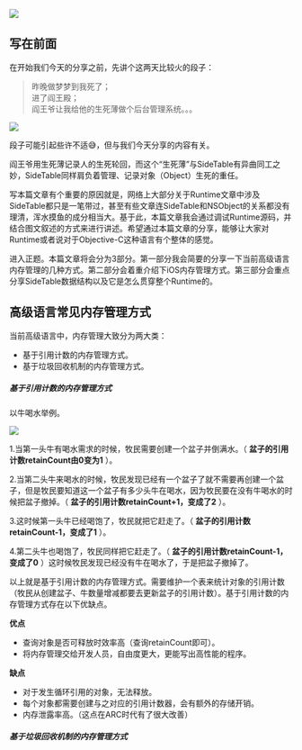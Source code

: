 ![](https://raw.githubusercontent.com/Lobster-King/AppArticles/master/iOS%20OpenSource/SideTable-Title.jpg)


## 写在前面

在开始我们今天的分享之前，先讲个这两天比较火的段子：
>昨晚做梦梦到我死了；  
>进了阎王殿；  
>阎王爷让我给他的生死薄做个后台管理系统。。。  

![](https://raw.githubusercontent.com/Lobster-King/AppArticles/master/iOS%20OpenSource/duanzi.png)


段子可能引起些许不适😅，但与我们今天分享的内容有关。  

阎王爷用生死薄记录人的生死轮回，而这个“生死薄”与SideTable有异曲同工之妙，SideTable同样肩负着管理、记录对象（Object）生死的重任。  

写本篇文章有个重要的原因就是，网络上大部分关于Runtime文章中涉及SideTable都只是一笔带过，甚至有些文章连SideTable和NSObject的关系都没有理清，浑水摸鱼的成分相当大。基于此，本篇文章我会通过调试Runtime源码，并结合图文叙述的方式来进行讲述。希望通过本篇文章的分享，能够让大家对Runtime或者说对于Objective-C这种语言有个整体的感觉。  

进入正题。本篇文章将会分为3部分。第一部分我会简要的分享一下当前高级语言内存管理的几种方式。第二部分会着重介绍下iOS内存管理方式。第三部分会重点分享SideTable数据结构以及它是怎么贯穿整个Runtime的。

## 高级语言常见内存管理方式

当前高级语言中，内存管理大致分为两大类：  

* 基于引用计数的内存管理方式。
* 基于垃圾回收机制的内存管理方式。
  
##### 基于引用计数的内存管理方式  

以牛喝水举例。

![](https://raw.githubusercontent.com/Lobster-King/AppArticles/master/iOS%20OpenSource/niu.jpg)

1.当第一头牛有喝水需求的时候，牧民需要创建一个盆子并倒满水。（ **盆子的引用计数retainCount由0变为1** ）。

2.当第二头牛来喝水的时候，牧民发现已经有一个盆子了就不需要再创建一个盆子，但是牧民要知道这一个盆子有多少头牛在喝水，因为牧民要在没有牛喝水的时候把盆子撤掉。（ **盆子的引用计数retainCount+1，变成了2** ）。

3.这时候第一头牛已经喝饱了，牧民就把它赶走了。（ **盆子的引用计数retainCount-1，变成了1** ）。

4.第二头牛也喝饱了，牧民同样把它赶走了。（ **盆子的引用计数retainCount-1，变成了0** ）这时候牧民发现已经没有牛在喝水了，于是把盆子撤掉了。

以上就是基于引用计数的内存管理方式。需要维护一个表来统计对象的引用计数（牧民从创建盆子、牛数量增减都要去更新盆子的引用计数）。基于引用计数的内存管理方式存在以下优缺点。

**优点**  

* 查询对象是否可释放时效率高（查询retainCount即可）。
* 将内存管理交给开发人员，自由度更大，更能写出高性能的程序。

**缺点**

* 对于发生循环引用的对象，无法释放。
* 每个对象都需要创建与之对应的引用计数器，会有额外的存储开销。
* 内存泄露率高。（这点在ARC时代有了很大改善）

##### 基于垃圾回收机制的内存管理方式











